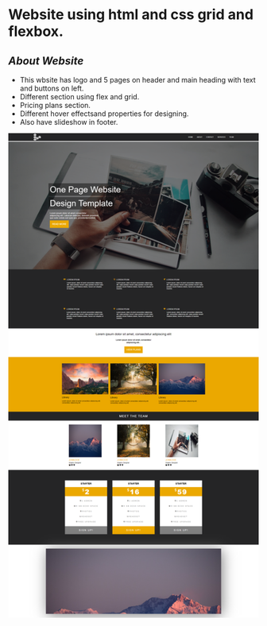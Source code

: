# Website using html and css grid and flexbox.

## _About Website_
- This wbsite has logo and 5 pages on header and main heading with text and buttons on left.
- Different section using flex and grid.
- Pricing plans section.
- Different hover effectsand properties for designing.
- Also have slideshow in footer.

![N](/website2/images/HELLO%20WORLD.png)
